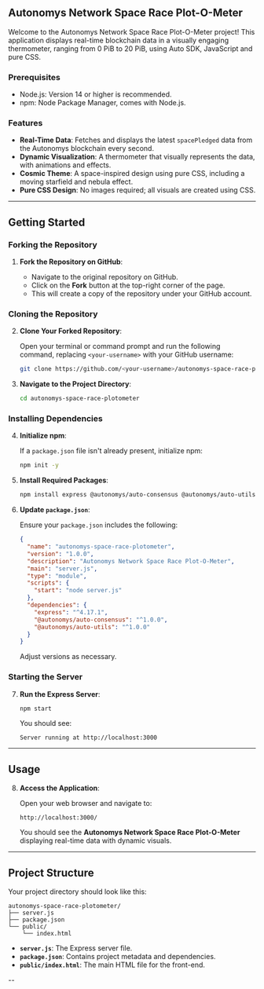 ## Autonomys Network Space Race Plot-O-Meter

Welcome to the Autonomys Network Space Race Plot-O-Meter project! This application displays real-time blockchain data in a visually engaging thermometer, ranging from 0 PiB to 20 PiB, using Auto SDK, JavaScript and pure CSS.

### Prerequisites
- Node.js: Version 14 or higher is recommended.
- npm: Node Package Manager, comes with Node.js.

### Features

- **Real-Time Data**: Fetches and displays the latest `spacePledged` data from the Autonomys blockchain every second.
- **Dynamic Visualization**: A thermometer that visually represents the data, with animations and effects.
- **Cosmic Theme**: A space-inspired design using pure CSS, including a moving starfield and nebula effect.
- **Pure CSS Design**: No images required; all visuals are created using CSS.

---

## Getting Started

### Forking the Repository

1. **Fork the Repository on GitHub**:

   - Navigate to the original repository on GitHub.
   - Click on the **Fork** button at the top-right corner of the page.
   - This will create a copy of the repository under your GitHub account.

### Cloning the Repository

2. **Clone Your Forked Repository**:

   Open your terminal or command prompt and run the following command, replacing `<your-username>` with your GitHub username:

   ```bash
   git clone https://github.com/<your-username>/autonomys-space-race-plotometer.git
   ```

3. **Navigate to the Project Directory**:

   ```bash
   cd autonomys-space-race-plotometer
   ```

### Installing Dependencies

4. **Initialize npm**:

   If a `package.json` file isn't already present, initialize npm:

   ```bash
   npm init -y
   ```

5. **Install Required Packages**:

   ```bash
   npm install express @autonomys/auto-consensus @autonomys/auto-utils
   ```

6. **Update `package.json`**:

   Ensure your `package.json` includes the following:

   ```json
   {
     "name": "autonomys-space-race-plotometer",
     "version": "1.0.0",
     "description": "Autonomys Network Space Race Plot-O-Meter",
     "main": "server.js",
     "type": "module",
     "scripts": {
       "start": "node server.js"
     },
     "dependencies": {
       "express": "^4.17.1",
       "@autonomys/auto-consensus": "^1.0.0",
       "@autonomys/auto-utils": "^1.0.0"
     }
   }
   ```

   Adjust versions as necessary.

### Starting the Server

7. **Run the Express Server**:

   ```bash
   npm start
   ```

   You should see:

   ```
   Server running at http://localhost:3000
   ```

---

## Usage

8. **Access the Application**:

   Open your web browser and navigate to:

   ```
   http://localhost:3000/
   ```

   You should see the **Autonomys Network Space Race Plot-O-Meter** displaying real-time data with dynamic visuals.

---

## Project Structure

Your project directory should look like this:

```
autonomys-space-race-plotometer/
├── server.js
├── package.json
└── public/
    └── index.html
```

- **`server.js`**: The Express server file.
- **`package.json`**: Contains project metadata and dependencies.
- **`public/index.html`**: The main HTML file for the front-end.

--